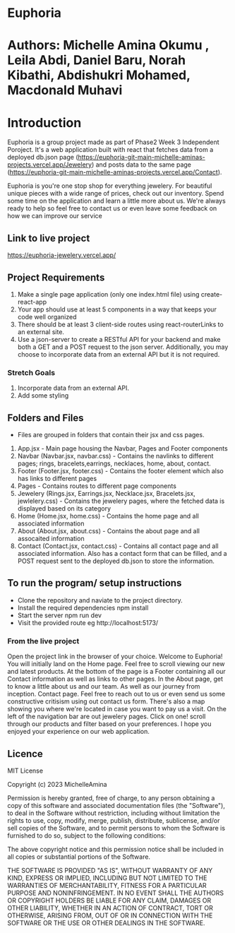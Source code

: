 # Euphoria

# Authors: Michelle Amina Okumu , Leila Abdi, Daniel Baru, Norah Kibathi, Abdishukri Mohamed, Macdonald Muhavi

# Introduction 
Euphoria is a group project made as part of Phase2 Week 3 Independent Poroject. It's a web application built with react that fetches data from a deployed db.json page (https://euphoria-git-main-michelle-aminas-projects.vercel.app/Jewelery) and posts data to the same page (https://euphoria-git-main-michelle-aminas-projects.vercel.app/Contact).

Euphoria is you're one stop shop for everything jewelery. For beautiful unique pieces with a wide range of prices, check out our inventory. Spend some time on the application and learn a little more about us. We're always ready to help so feel free to contact us or even leave some feedback on how we can improve our service

## Link to live project 
https://euphoria-jewelery.vercel.app/

## Project Requirements
1. Make a single page application (only one index.html file) using create-react-app
2. Your app should use at least 5 components in a way that keeps your code well organized
3. There should be at least 3 client-side routes using react-routerLinks to an external site.
4. Use a json-server to create a RESTful API for your backend and make both a GET and a POST request to the json server. Additionally, you may choose to incorporate data from an external API but it is not required.

### Stretch Goals
1. Incorporate data from an external API. 
2. Add some styling

## Folders and Files 
- Files are grouped in folders that contain their jsx and css pages. 
1. App.jsx - Main page housing the Navbar, Pages and Footer components 
2. Navbar (Navbar.jsx, navbar.css) - Contains the navlinks to different pages; rings, bracelets,earrings,  necklaces, home, about, contact. 
3. Footer (Footer.jsx, footer.css) - Contains the footer element which also has links to different pages 
4. Pages - Contains routes to different page components 
5. Jewelery (Rings.jsx, Earrings.jsx, Necklace.jsx, Bracelets.jsx, jewlelery.css) - Contains the jewelery pages, where the fetched data is displayed based on its category 
6. Home (Home.jsx, home.css) -  Contains  the home page and all associated information
7. About (About.jsx, about.css) - Contains the about page and all assocaited information
8. Contact (Contact.jsx, contact.css) - Contains all contact page and all associated information. Also has a contact form that can be filled, and a POST request sent to the deployed db.json to store the information. 

## To run the program/ setup instructions 
- Clone the repository and naviate to the project directory. 
- Install the required dependencies 
npm install
- Start the server 
npm run dev
- Visit the provided route 
eg http://localhost:5173/

### From the live project 
Open the project link in the browser of your choice. Welcome to Euphoria! You will initially land on the Home page. Feel free to scroll viewing our new and latest products. At the bottom of the page is a Footer containing all our Contact information as well as links to other pages. 
In the About page, get to know a little about us and our team. As well as our journey from inception.
Contact page. Feel free to reach out to us or even send us some constructive critisism using out contact us form. There's also a map showing you where we're located in case you want to pay us a visit.
On the left of the navigation bar are out jewelery pages. Click on one! scroll through our products and filter based on your preferences. 
I hope you enjoyed your experience on our web application. 


## Licence 

MIT License

Copyright (c) 2023 MichelleAmina

Permission is hereby granted, free of charge, to any person obtaining a copy
of this software and associated documentation files (the "Software"), to deal
in the Software without restriction, including without limitation the rights
to use, copy, modify, merge, publish, distribute, sublicense, and/or sell
copies of the Software, and to permit persons to whom the Software is
furnished to do so, subject to the following conditions:

The above copyright notice and this permission notice shall be included in all
copies or substantial portions of the Software.

THE SOFTWARE IS PROVIDED "AS IS", WITHOUT WARRANTY OF ANY KIND, EXPRESS OR
IMPLIED, INCLUDING BUT NOT LIMITED TO THE WARRANTIES OF MERCHANTABILITY,
FITNESS FOR A PARTICULAR PURPOSE AND NONINFRINGEMENT. IN NO EVENT SHALL THE
AUTHORS OR COPYRIGHT HOLDERS BE LIABLE FOR ANY CLAIM, DAMAGES OR OTHER
LIABILITY, WHETHER IN AN ACTION OF CONTRACT, TORT OR OTHERWISE, ARISING FROM,
OUT OF OR IN CONNECTION WITH THE SOFTWARE OR THE USE OR OTHER DEALINGS IN THE
SOFTWARE.
